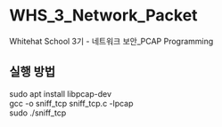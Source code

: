 # WHS_3_Network_Packet
Whitehat School 3기 - 네트워크 보안_PCAP Programming


## 실행 방법
sudo apt install libpcap-dev  
gcc -o sniff_tcp sniff_tcp.c -lpcap  
sudo ./sniff_tcp
